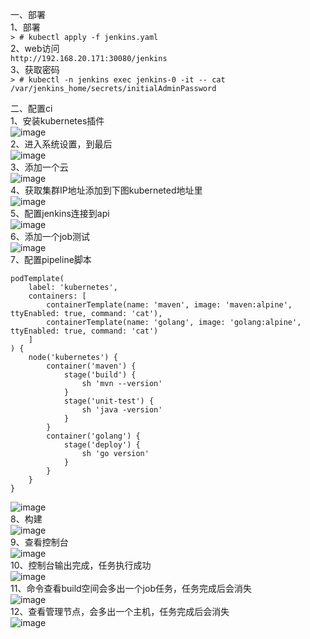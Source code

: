 一、部署  
1、部署  
``` > # kubectl apply -f jenkins.yaml ```  
2、web访问  
``` http://192.168.20.171:30080/jenkins ```  
3、获取密码  
``` > # kubectl -n jenkins exec jenkins-0 -it -- cat /var/jenkins_home/secrets/initialAdminPassword ```  

二、配置ci  
1、安装kubernetes插件  
![image](https://github.com/mykubernetes/linux-install/blob/master/image/jenkins001.png)  
2、进入系统设置，到最后  
![image](https://github.com/mykubernetes/linux-install/blob/master/image/jenkins002.png)  
3、添加一个云  
![image](https://github.com/mykubernetes/linux-install/blob/master/image/jenkins003.png)  
4、获取集群IP地址添加到下图kuberneted地址里  
![image](https://github.com/mykubernetes/linux-install/blob/master/image/jenkins004.png)  
5、配置jenkins连接到api  
![image](https://github.com/mykubernetes/linux-install/blob/master/image/jenkins005.png)  
6、添加一个job测试  
![image](https://github.com/mykubernetes/linux-install/blob/master/image/jenkins006.png)  
7、配置pipeline脚本  
```
podTemplate(
    label: 'kubernetes',
    containers: [
        containerTemplate(name: 'maven', image: 'maven:alpine', ttyEnabled: true, command: 'cat'),
        containerTemplate(name: 'golang', image: 'golang:alpine', ttyEnabled: true, command: 'cat')
    ]
) {
    node('kubernetes') {
        container('maven') {
            stage('build') {
                sh 'mvn --version'
            }
            stage('unit-test') {
                sh 'java -version'
            }
        }
        container('golang') {
            stage('deploy') {
                sh 'go version'
            }
        }
    }
}
```  
![image](https://github.com/mykubernetes/linux-install/blob/master/image/jenkins007.png)  
8、构建  
![image](https://github.com/mykubernetes/linux-install/blob/master/image/jenkins008.png)  
9、查看控制台  
![image](https://github.com/mykubernetes/linux-install/blob/master/image/jenkins009.png)  
10、控制台输出完成，任务执行成功  
![image](https://github.com/mykubernetes/linux-install/blob/master/image/jenkins010.png)  
11、命令查看build空间会多出一个job任务，任务完成后会消失  
![image](https://github.com/mykubernetes/linux-install/blob/master/image/jenkins011.png)  
12、查看管理节点，会多出一个主机，任务完成后会消失  
![image](https://github.com/mykubernetes/linux-install/blob/master/image/jenkins012.png)  
